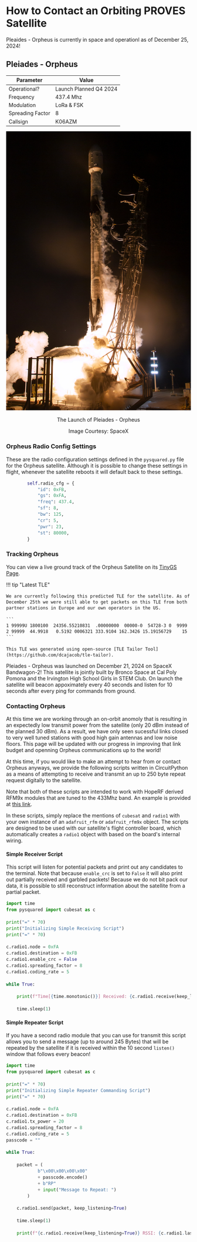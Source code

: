 # How to Contact an Orbiting PROVES Satellite
Pleaides - Orpheus is currently in space and operationl as of December 25, 2024!

## Pleiades - Orpheus
| Parameter | Value |
| -------- | -------- |
| Operational?   | Launch Planned Q4 2024   |
| Frequency   | 437.4 Mhz   |
| Modulation   | LoRa & FSK  |
| Spreading Factor   | 8   |
| Callsign   |  K06AZM  |

![Bandwagon-2](images/Bandwagon-2_Theater_NE_9818.jpg)
<p align="center">The Launch of Pleiades - Orpheus</p>
<p align="center">Image Courtesy: SpaceX</p>

### Orpheus Radio Config Settings
These are the radio configuration settings defined in the `pysquared.py` file for the Orpheus satellite. Although it is possible to change these settings in flight, whenever the satellite reboots it will default back to these settings. 
```py
        self.radio_cfg = {
            "id": 0xFB,
            "gs": 0xFA,
            "freq": 437.4,
            "sf": 8,
            "bw": 125,
            "cr": 5,
            "pwr": 23,
            "st": 80000,
        }
```

### Tracking Orpheus 
You can view a live ground track of the Orpheus Satellite on its [TinyGS Page](https://tinygs.com/satellite/PLEIADES-ORPHEUS).

!!! tip "Latest TLE"

    We are currently following this predicted TLE for the satellite. As of December 25th we were still able to get packets on this TLE from both partner stations in Europe and our own operators in the US. 

    ```
    1 99999U 1800100  24356.55210831  .00000000  00000-0  54728-3 0  9999
    2 99999  44.9918   0.5192 0006321 333.9104 162.3426 15.19156729    15
    ```

    This TLE was generated using open-source [TLE Tailor Tool](https://github.com/dcajacob/tle-tailor).

Pleiades - Orpheus was launched on December 21, 2024 on SpaceX Bandwagon-2! This satellite is jointly built by Bronco Space at Cal Poly Pomona and the Irvington High School Girls in STEM Club. On launch the satellite will beacon appoximately every 40 seconds and listen for 10 seconds after every ping for commands from ground. 

### Contacting Orpheus 
At this time we are working through an on-orbit anomoly that is resulting in an expectedly low transmit power from the satellite (only 20 dBm instead of the planned 30 dBm). As a result, we have only seen sucessful links closed to very well tuned stations with good high gain antennas and low noise floors. This page will be updated with our progress in improving that link budget and openning Orpheus communications up to the world! 

At this time, if you would like to make an attempt to hear from or contact Orpheus anyways, we provide the following scripts written in CircuitPython as a means of attempting to receive and transmit an up to 250 byte repeat request digitally to the satellite. 

Note that both of these scripts are intended to work with HopeRF derived RFM9x modules that are tuned to the 433Mhz band. An example is provided at [this link](https://www.adafruit.com/product/3073?gad_source=1&gbraid=0AAAAADx9JvQXwuDKkPXEYqhwTx7lV2l6M&gclid=CjwKCAiA34S7BhAtEiwACZzv4aEF1Gl3jxhedn1GFJA7pVquZxcC4hMkUjeo_qG3vD-uE3D836smVxoCKkQQAvD_BwE). 

In these scripts, simply replace the mentions of `cubesat` and `radio1` with your own instance of an `adafruit_rfm` or `adafruit_rfm9x` object. The scripts are designed to be used with our satellite's flight controller board, which automatically creates a `radio1` object with based on the board's internal wiring. 

#### Simple Receiver Script
This script will listen for potential packets and print out any candidates to the terminal. Note that because `enable_crc` is set to `False` it will also print out partially received and garbled packets! Because we do not bit pack our data, it is possible to still reconstruct information about the satellite from a partial packet. 
```py
import time
from pysquared import cubesat as c

print("=" * 70)
print("Initializing Simple Receiving Script")
print("=" * 70)

c.radio1.node = 0xFA
c.radio1.destination = 0xFB
c.radio1.enable_crc = False
c.radio1.spreading_factor = 8
c.radio1.coding_rate = 5

while True:
    
    print(f"Time[{time.monotonic()}] Received: {c.radio1.receive(keep_listening=True)} RSSI: {c.radio1.last_rssi}")

    time.sleep(1)
```

#### Simple Repeater Script 
If you have a second radio module that you can use for transmit this script allows you to send a message (up to around 245 Bytes) that will be repeated by the satellite if it is received within the 10 second `listen()` window that follows every beacon!

```py
import time
from pysquared import cubesat as c

print("=" * 70)
print("Initializing Simple Repeater Commanding Script")
print("=" * 70)

c.radio1.node = 0xFA
c.radio1.destination = 0xFB
c.radio1.tx_power = 20
c.radio1.spreading_factor = 8
c.radio1.coding_rate = 5
passcode = ""

while True:

    packet = (
            b"\x00\x00\x00\x00"
            + passcode.encode()
            + b"RP"
            + input("Message to Repeat: ")
        )
    
    c.radio1.send(packet, keep_listening=True)

    time.sleep(1)

    print(f"{c.radio1.receive(keep_listening=True)} RSSI: {c.radio1.last_rssi}")
```

